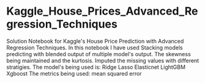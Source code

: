# Kaggle_House_Prices_Advanced_Regression_Techniques
Solution Notebook for Kaggle's House Price Prediction with Advanced Regression Techniques.
In this notebook I have used Stacking models predicting with blended output of multiple model's output.
The skewness being maintained and the kurtosis.
Imputed the missing values with different stratigies.
The model's being used is:
Ridge
Lasso
Elasticnet
LightGBM
Xgboost
The metrics being used:
mean squared error
